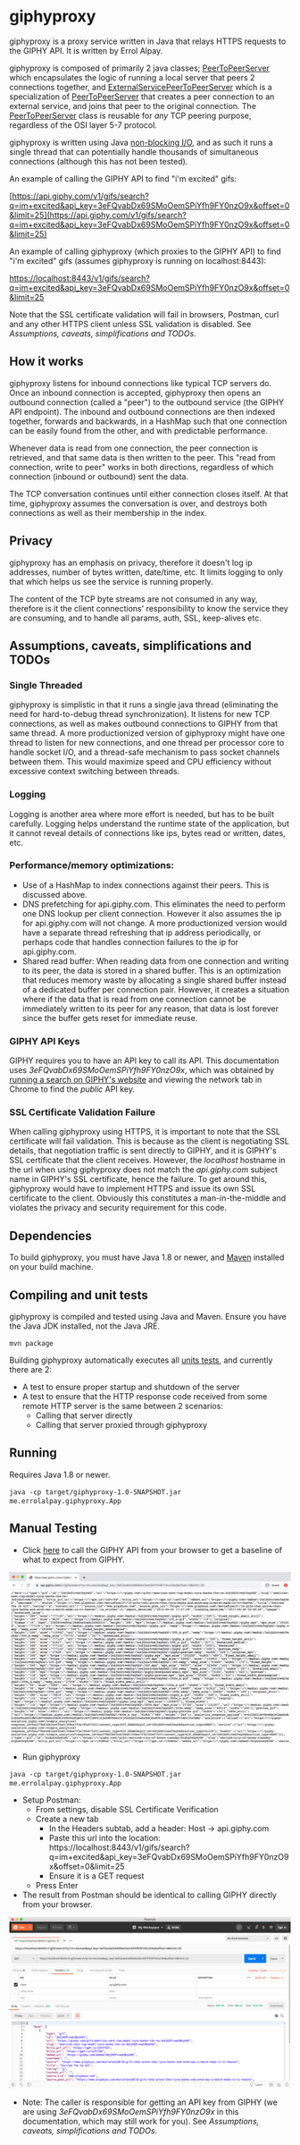 # giphyproxy

giphyproxy is a proxy service written in Java that relays HTTPS requests to the GIPHY API. It is written by Errol Alpay.

giphyproxy is composed of primarily 2 java classes; [PeerToPeerServer](https://github.com/erawl/giphyproxy/blob/master/src/main/java/me/errolalpay/giphyproxy/PeerToPeerServer.java) which encapsulates the logic of running a local server that peers 2 connections together, and [ExternalServicePeerToPeerServer](https://github.com/erawl/giphyproxy/blob/master/src/main/java/me/errolalpay/giphyproxy/ExternalServicePeerToPeerServer.java) which is a specialization of [PeerToPeerServer](https://github.com/erawl/giphyproxy/blob/master/src/main/java/me/errolalpay/giphyproxy/PeerToPeerServer.java) that creates a peer connection to an external service, and joins that peer to the original connection. The [PeerToPeerServer](https://github.com/erawl/giphyproxy/blob/master/src/main/java/me/errolalpay/giphyproxy/PeerToPeerServer.java) class is reusable for _any_ TCP peering purpose, regardless of the OSI layer 5-7 protocol.

giphyproxy is written using Java [non-blocking I/O](https://en.wikipedia.org/wiki/Non-blocking_I/O_(Java)), and as such it runs a single thread that can potentially handle thousands of simultaneous connections (although this has not been tested).

An example of calling the GIPHY API to find "i'm excited" gifs:

[https://api.giphy.com/v1/gifs/search?q=im+excited&api_key=3eFQvabDx69SMoOemSPiYfh9FY0nzO9x&offset=0&limit=25](https://api.giphy.com/v1/gifs/search?q=im+excited&api_key=3eFQvabDx69SMoOemSPiYfh9FY0nzO9x&offset=0&limit=25)

An example of calling giphyproxy (which proxies to the GIPHY API) to find "i'm excited" gifs (assumes giphyproxy is running on localhost:8443):

[https://localhost:8443/v1/gifs/search?q=im+excited&api_key=3eFQvabDx69SMoOemSPiYfh9FY0nzO9x&offset=0&limit=25](https://localhost:8443/v1/gifs/search?q=im+excited&api_key=3eFQvabDx69SMoOemSPiYfh9FY0nzO9x&offset=0&limit=25)

Note that the SSL certificate validation will fail in browsers, Postman, curl and any other HTTPS client unless SSL validation is disabled. See _Assumptions, caveats, simplifications and TODOs_.

## How it works
giphyproxy listens for inbound connections like typical TCP servers do. Once an inbound connection is accepted, giphyproxy then opens an outbound connection (called a "peer") to the outbound service (the GIPHY API endpoint). The inbound and outbound connections are then indexed together, forwards and backwards, in a HashMap such that one connection can be easily found from the other, and with predictable performance.

Whenever data is read from one connection, the peer connection is retrieved, and that same data is then written to the peer. This "read from connection, write to peer" works in both directions, regardless of which connection (inbound or outbound) sent the data.

The TCP conversation continues until either connection closes itself. At that time, giphyproxy assumes the conversation is over, and destroys both connections as well as their membership in the index.

## Privacy
giphyproxy has an emphasis on privacy, therefore it doesn't log ip addresses, number of bytes written, date/time, etc. It limits logging to only that which helps us see the service is running properly.

The content of the TCP byte streams are not consumed in any way, therefore is it the client connections' responsibility to know the service they are consuming, and to handle all params, auth, SSL, keep-alives etc.

## Assumptions, caveats, simplifications and TODOs
### Single Threaded
giphyproxy is simplistic in that it runs a single java thread (eliminating the need for hard-to-debug thread synchronization). It listens for new TCP connections, as well as makes outbound connections to GIPHY from that same thread. A more productionized version of giphyproxy might have one thread to listen for new connections, and one thread per processor core to handle socket I/O, and a thread-safe mechanism to pass socket channels between them. This would maximize speed and CPU efficiency without excessive context switching between threads.

### Logging
Logging is another area where more effort is needed, but has to be built carefully. Logging helps understand the runtime state of the application, but it cannot reveal details of connections like ips, bytes read or written, dates, etc.

### Performance/memory optimizations:
* Use of a HashMap to index connections against their peers. This is discussed above.
* DNS prefetching for api.giphy.com. This eliminates the need to perform one DNS lookup per client connection. However it also assumes the ip for api.giphy.com will not change. A more productionized version would have a separate thread refreshing that ip address periodically, or perhaps code that handles connection failures to the ip for api.giphy.com.
* Shared read buffer: When reading data from one connection and writing to its peer, the data is stored in a shared buffer. This is an optimization that reduces memory waste by allocating a single shared buffer instead of a dedicated  buffer per connection pair. However, it creates a situation where if the data that is read from one connection cannot be immediately written to its peer for any reason, that data is lost forever since the buffer gets reset for immediate reuse.

### GIPHY API Keys
GIPHY requires you to have an API key to call its API. This documentation uses _3eFQvabDx69SMoOemSPiYfh9FY0nzO9x_, which was obtained by [running a search on GIPHY's website](https://giphy.com/search/all-star) and viewing the network tab in Chrome to find the _public_ API key.

### SSL Certificate Validation Failure
When calling giphyproxy using HTTPS, it is important to note that the SSL certificate will fail validation. This is because as the client is negotiating SSL details, that negotiation traffic is sent directly to GIPHY,  and it is GIPHY's SSL certificate that the client receives. However, the _localhost_ hostname in the url when using giphyproxy does not match the _api.giphy.com_ subject name in GIPHY's SSL certificate, hence the failure. To get around this, giphyproxy would have to implement HTTPS and issue its own SSL certificate to the client. Obviously this constitutes a man-in-the-middle and violates the privacy and security requirement for this code.

## Dependencies
To build giphyproxy, you must have Java 1.8 or newer, and [Maven](https://maven.apache.org/) installed on your build machine.

## Compiling and unit tests
giphyproxy is compiled and tested using Java and Maven. Ensure you have the Java JDK installed, not the Java JRE.
```
mvn package
```
Building giphyproxy automatically executes all [units tests](https://github.com/erawl/giphyproxy/blob/master/src/test/java/me/errolalpay/giphyproxy/PeerToPeerServerTest.java), and currently there are 2:
* A test to ensure proper startup and shutdown of the server
* A test to ensure that the HTTP response code received from some remote HTTP server is the same between 2 scenarios:
    * Calling that server directly
    * Calling that server proxied through giphyproxy

## Running
Requires Java 1.8 or newer.
```
java -cp target/giphyproxy-1.0-SNAPSHOT.jar me.errolalpay.giphyproxy.App
```

## Manual Testing
* Click [here](https://api.giphy.com/v1/gifs/search?q=im+excited&api_key=3eFQvabDx69SMoOemSPiYfh9FY0nzO9x&offset=0&limit=25) to call the GIPHY API from your browser to get a baseline of what to expect from GIPHY.

![GIPHY in the browser](https://github.com/erawl/giphyproxy/blob/master/images/browser-screenshot.png?raw=true)

* Run giphyproxy
```
java -cp target/giphyproxy-1.0-SNAPSHOT.jar me.errolalpay.giphyproxy.App
```
* Setup Postman:
    * From settings, disable SSL Certificate Verification
    * Create a new tab
        * In the Headers subtab, add a header: Host -> api.giphy.com
        * Paste this url into the location: https://localhost:8443/v1/gifs/search?q=im+excited&api_key=3eFQvabDx69SMoOemSPiYfh9FY0nzO9x&offset=0&limit=25
        * Ensure it is a GET request
    * Press Enter
* The result from Postman should be identical to calling GIPHY directly from your browser.

![GIPHY in postman](https://github.com/erawl/giphyproxy/blob/master/images/postman-screenshot.png?raw=true)

* Note: The caller is responsible for getting an API key from GIPHY (we are using _3eFQvabDx69SMoOemSPiYfh9FY0nzO9x_ in this documentation, which may still work for you). See _Assumptions, caveats, simplifications and TODOs_.

